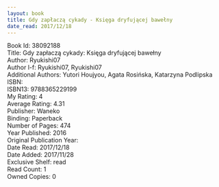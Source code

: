 ```yaml
---
layout: book
title: Gdy zapłaczą cykady - Księga dryfującej bawełny
date_read: 2017/12/18
---
```


Book Id: 38092188<br />
Title: Gdy zapłaczą cykady: Księga dryfującej bawełny<br />
Author: Ryukishi07<br />
Author l-f: Ryukishi07, Ryukishi07<br />
Additional Authors: Yutori Houjyou, Agata Rosińska, Katarzyna Podlipska<br />
ISBN: <br />
ISBN13: 9788365229199<br />
My Rating: 4<br />
Average Rating: 4.31<br />
Publisher: Waneko<br />
Binding: Paperback<br />
Number of Pages: 474<br />
Year Published: 2016<br />
Original Publication Year: <br />
Date Read: 2017/12/18<br />
Date Added: 2017/11/28<br />
Exclusive Shelf: read<br />
Read Count: 1<br />
Owned Copies: 0<br />

